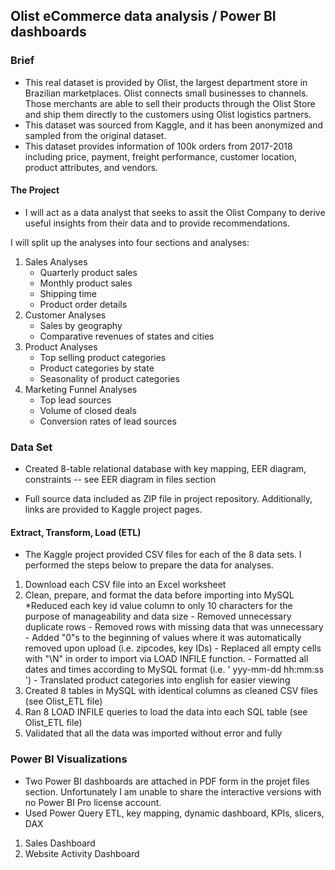 <H2>Olist eCommerce data analysis / Power BI dashboards</H2>

<H3> Brief </H3>

- This real dataset is provided by Olist, the largest department store in Brazilian marketplaces. Olist connects small businesses to channels.
Those merchants are able to sell their products through the Olist Store and ship them directly to the customers using Olist logistics partners.
- This dataset was sourced from Kaggle, and it has been anonymized and sampled from the original dataset.
- This dataset provides information of 100k orders from 2017-2018 including price, payment, freight performance, customer location, product attributes, and vendors.

<H4> The Project </H4>

- I will act as a data analyst that seeks to assit the Olist Company to derive useful insights from their data and to provide recommendations.

I will split up the analyses into four sections and analyses:

1)  Sales Analyses
    - Quarterly product sales
    - Monthly product sales
    - Shipping time
    - Product order details
2)  Customer Analyses
    - Sales by geography
    - Comparative revenues of states and cities
3)  Product Analyses
     - Top selling product categories
     - Product categories by state
     - Seasonality of product categories
4)  Marketing Funnel Analyses
     - Top lead sources
     - Volume of closed deals
     - Conversion rates of lead sources

<H3> Data Set </H3>

-  Created 8-table relational database with key mapping, EER diagram, constraints -- see EER diagram in files section

-  Full source data included as ZIP file in project repository. Additionally, links are provided to Kaggle project pages.

<H4> Extract, Transform, Load (ETL) </H4>

- The Kaggle project provided CSV files for each of the 8 data sets. I performed the steps below to prepare the data for analyses.
1) Download each CSV file into an Excel worksheet
2) Clean, prepare, and format the data before importing into MySQL
   *Reduced each key id value column to only 10 characters for the purpose of manageability and data size
        - Removed unnecessary duplicate rows
        - Removed rows with missing data that was unnecessary
        - Added "0"s to the beginning of values where it was automatically removed upon upload (i.e. zipcodes, key IDs)
        - Replaced all empty cells with "\N" in order to import via LOAD INFILE function.
        - Formatted all dates and times according to MySQL format (i.e. ' yyy-mm-dd hh:mm:ss ')
        - Translated product categories into english for easier viewing
3) Created 8 tables in MySQL with identical columns as cleaned CSV files (see Olist_ETL file)
4) Ran 8 LOAD INFILE queries to load the data into each SQL table (see Olist_ETL file)
5) Validated that all the data was imported without error and fully


<H3> Power BI Visualizations </H3>

- Two Power BI dashboards are attached in PDF form in the projet files section. Unfortunately I am unable to share the interactive versions with no Power BI Pro license account.
- Used Power Query ETL, key mapping, dynamic dashboard, KPIs, slicers, DAX
1. Sales Dashboard
2. Website Activity Dashboard
